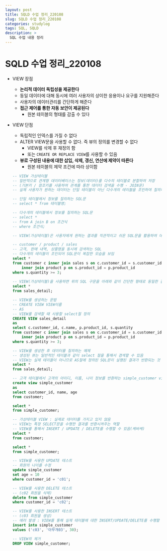 ```yaml
---
layout: post
title: SQLD 수업 정리_220108
slug: SQLD 수업 정리_220108
categories: studylog
tags: SQL, SQLD
description: >
  SQL 수업 내용 정리
---
```

# SQLD 수업 정리_220108

- VIEW 장점
    - **논리적 데이터 독립성을 제공한다**
    - 동일 데이터에 대해 동시에 여러 사용자의 상이한 응용이나 요구를 지원해준다
    - 사용자의 데이터관리를 간단하게 해준다
    - **접근 제어를 통한 자동 보안이 제공된다**
        - 원본 테이블의 형태를 감출 수 있다

- VIEW 단점
    - 독립적인 인덱스를 가질 수 없다
    - ALTER VIEW문을 사용할 수 없다. 즉 뷰의 정의를 변경할 수 없다
        - VIEW를 삭제 후 재정의 함
        - 또는 `CREATE OR REPLACE VIEW`를 사용할 수 있음
    - **뷰로 구성된 내용에 대한 삽입, 삭제, 갱신, 연산에 제약이 따른다**
        - 원본 테이블의 제약 조건에 따라 상이함
        
    
    ```sql
    -- VIEW 가상테이블
    -- 일반적으로 관계형 데이터베이스는 정보(데이터)를 다수의 테이블로 분할하여 저장
    -- (기본키 / 참조키를 사용하여 관계를 통한 데이터 검색을 수행 - JOIN문)
    -- 실제 사용자가 원하는 데이터는 단일 테이블이 아닌 다수개의 테이블을 조인하여 질의해야만 원하는 결과를 받을 수 있음
    
    -- 단일 테이블에서 정보를 질의하는 SQL문
    -- select * from 테이블명;
    
    -- 다수개의 테이블에서 정보를 질의하는 SQL문
    -- select *
    -- from A join B on 조건식
    -- where 조건식;
    
    -- VIEW(가상테이블)은 사용자에게 원하는 결과를 직관적이고 쉬운 SQL문을 활용하여 데이터를 추출할 수 있도록 지원하는 문법
    
    -- customer / product / sales
    -- 고객, 판매 내역, 상품명을 동시에 검색하는 SQL
    -- 다수개의 테이블이 조인되어 SQL문이 복잡한 모습을 보임
    select * 
    from customer c inner join sales s on c.customer_id = s.customer_id
    	inner join product p on s.product_id = p.product_id
    where s.quantity >= 3;
        
    -- VIEW(가상테이블)을 사용하면 위의 SQL 구문을 아래와 같이 간단한 형태로 동일한 결과를 얻을 수 있도록 지원함
    select *
    from sales_detail;
    
    -- VIEW를 생성하는 문법
    -- CREATE VIEW VIEW이름
    -- AS
    -- VIEW를 검색할 때 사용할 select절 정의
    CREATE VIEW sales_detail
    as 
    select c.customer_id, c.name, p.product_id, s.quantity
    from customer c inner join sales s on c.customer_id = s.customer_id
    	inner join product p on s.product_id = p.product_id
    where s.quantity >= 3;
    
    -- VIEW를 생성한 후 데이터를 질의하는 예제
    -- 생성된 뷰는 일반적인 테이블과 같이 select 절을 통해서 겸색할 수 있음
    -- VIEW는 실제 테이블이 아니므로 AS절에 정의된 SQL문이 실행된 결과가 반환되는 것
    select *
    from sales_detail;
    
    -- 고객 테이블에서 고객의 아이디, 이름, 나이 정보를 반환하는 simple_customer view 생성
    create view simple_customer
    as
    select customer_id, name, age 
    from customer;
    
    select * 
    from simple_customer;
    
    -- 가상테이블 VIEW : 실제로 데이터를 가지고 있지 않음
    -- VIEW는 특정 SELECT문을 수행한 결과를 반환시켜주는 역할
    -- VIEW를 통해서 INSERT / UPDATE / DELETE를 수행할 수 있음(케바케)
    select *
    from customer;
    
    select * 
    from simple_customer;
    
    -- VIEW를 사용한 UPDATE 테스트
    -- 회원의 나이를 수정
    update simple_customer
    set age = 10
    where customer_id = 'c01';
    
    -- VIEW를 사용한 DELETE 테스트
    -- (c02 회원을 삭제)
    delete from simple_customer
    where customer_id = 'c02';
    
    -- VIEW를 사용한 INSERT 테스트
    -- (c03 회원을 생성)
    -- 에러 발생 : VIEW를 통해 실제 테이블에 대한 INSERT/UPDATE/DELETE를 수행할 수 있지만 원본 테이블의 제약조건이 준수되는 경우에만 가능
    insert into simple_customer
    values ('c03', '아무개03', 30);
    
    -- VIEW의 제거
    DROP VIEW simple_customer;
    ```
